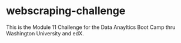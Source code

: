 # webscraping-challenge
  This is the Module 11 Challenge for the Data Anayltics Boot Camp thru Washington University and edX. 
